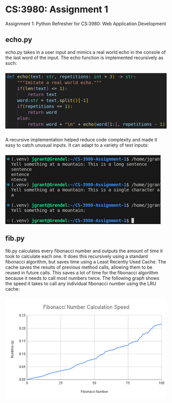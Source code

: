 # CS:3980: Assignment 1
Assignment 1: Python Refresher for CS:3980: Web Application Development

## echo.py
echo.py takes in a user input and mimics a real world echo in the console of the last word of the input.
The echo function is implemented recursively as such:
###
![](/Screenshots/echo_screenshot.png)
###
A recursive implementation helped reduce code complexity and made it easy to catch unusual inputs. It can
adapt to a variety of text inputs:
###
![](/Screenshots/echo_output.png)
###
## fib.py
fib.py calculates every fibonacci number and outputs the amount of time it took to calculate each one. It
does this recursively using a standard fibonacci algorithm, but saves time using a Least Recently Used
Cache. The cache saves the results of previous method calls, allowing them to be reused in future calls.
This saves a lot of time for the fibonacci algorithm because it needs to call most numbers twice. The
following graph shows the speed it takes to call any individual fibonacci number using the LRU cache:
###
![](/calc_speed_graph.png)
###
